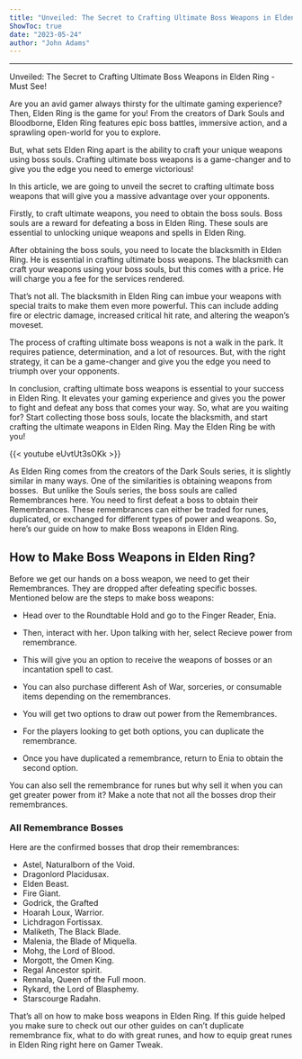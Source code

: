 ```yaml
---
title: "Unveiled: The Secret to Crafting Ultimate Boss Weapons in Elden Ring - Must See!"
ShowToc: true 
date: "2023-05-24"
author: "John Adams"
---
```

*****
Unveiled: The Secret to Crafting Ultimate Boss Weapons in Elden Ring - Must See!

Are you an avid gamer always thirsty for the ultimate gaming experience? Then, Elden Ring is the game for you! From the creators of Dark Souls and Bloodborne, Elden Ring features epic boss battles, immersive action, and a sprawling open-world for you to explore.

But, what sets Elden Ring apart is the ability to craft your unique weapons using boss souls. Crafting ultimate boss weapons is a game-changer and to give you the edge you need to emerge victorious!

In this article, we are going to unveil the secret to crafting ultimate boss weapons that will give you a massive advantage over your opponents.

Firstly, to craft ultimate weapons, you need to obtain the boss souls. Boss souls are a reward for defeating a boss in Elden Ring. These souls are essential to unlocking unique weapons and spells in Elden Ring.

After obtaining the boss souls, you need to locate the blacksmith in Elden Ring. He is essential in crafting ultimate boss weapons. The blacksmith can craft your weapons using your boss souls, but this comes with a price. He will charge you a fee for the services rendered.

That’s not all. The blacksmith in Elden Ring can imbue your weapons with special traits to make them even more powerful. This can include adding fire or electric damage, increased critical hit rate, and altering the weapon’s moveset.

The process of crafting ultimate boss weapons is not a walk in the park. It requires patience, determination, and a lot of resources. But, with the right strategy, it can be a game-changer and give you the edge you need to triumph over your opponents.

In conclusion, crafting ultimate boss weapons is essential to your success in Elden Ring. It elevates your gaming experience and gives you the power to fight and defeat any boss that comes your way. So, what are you waiting for? Start collecting those boss souls, locate the blacksmith, and start crafting the ultimate weapons in Elden Ring. May the Elden Ring be with you!

{{< youtube eUvtUt3sOKk >}} 



As Elden Ring comes from the creators of the Dark Souls series, it is slightly similar in many ways. One of the similarities is obtaining weapons from bosses.  But unlike the Souls series, the boss souls are called Remembrances here. You need to first defeat a boss to obtain their Remembrances. These remembrances can either be traded for runes, duplicated, or exchanged for different types of power and weapons. So, here’s our guide on how to make Boss weapons in Elden Ring.
 
## How to Make Boss Weapons in Elden Ring?
 
Before we get our hands on a boss weapon, we need to get their Remembrances. They are dropped after defeating specific bosses. Mentioned below are the steps to make boss weapons:
 
- Head over to the Roundtable Hold and go to the Finger Reader, Enia.
 - Then, interact with her. Upon talking with her, select Recieve power from remembrance.

 

 
- This will give you an option to receive the weapons of bosses or an incantation spell to cast.
 - You can also purchase different Ash of War, sorceries, or consumable items depending on the remembrances.
 - You will get two options to draw out power from the Remembrances.
 - For the players looking to get both options, you can duplicate the remembrance.
 - Once you have duplicated a remembrance, return to Enia to obtain the second option.

 
You can also sell the remembrance for runes but why sell it when you can get greater power from it? Make a note that not all the bosses drop their remembrances.
 
### All Remembrance Bosses
 
Here are the confirmed bosses that drop their remembrances:
 
- Astel, Naturalborn of the Void.
 - Dragonlord Placidusax.
 - Elden Beast.
 - Fire Giant.
 - Godrick, the Grafted
 - Hoarah Loux, Warrior.
 - Lichdragon Fortissax.
 - Maliketh, The Black Blade.
 - Malenia, the Blade of Miquella.
 - Mohg, the Lord of Blood.
 - Morgott, the Omen King.
 - Regal Ancestor spirit.
 - Rennala, Queen of the Full moon.
 - Rykard, the Lord of Blasphemy.
 - Starscourge Radahn.

 
That’s all on how to make boss weapons in Elden Ring. If this guide helped you make sure to check out our other guides on can’t duplicate remembrance fix, what to do with great runes, and how to equip great runes in Elden Ring right here on Gamer Tweak.




